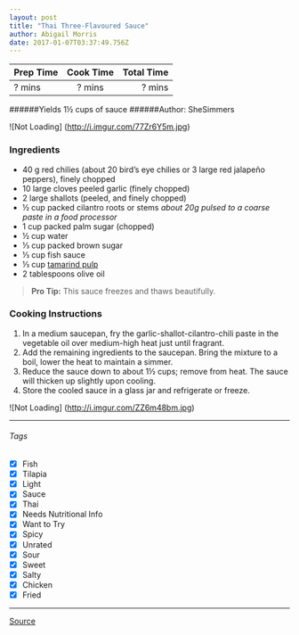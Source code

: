 ```yaml
---
layout: post
title: "Thai Three-Flavoured Sauce"
author: Abigail Morris
date: 2017-01-07T03:37:49.756Z
---
```


| Prep Time  | Cook Time    | Total Time  |
| ---------- |:------------:| -----------:|
| ? mins    | ? mins      | ? mins     |


######Yields 1½ cups of sauce
######Author: SheSimmers

![Not Loading] (http://i.imgur.com/77Zr6Y5m.jpg)

### Ingredients

* 40 g red chilies (about 20 bird’s eye chilies or 3 large red jalapeño peppers), finely chopped
* 10 large cloves peeled garlic (finely chopped)
* 2 large shallots (peeled, and finely chopped)
* ½ cup packed cilantro roots or stems *about 20g pulsed to a coarse paste in a food processor*
* 1 cup packed palm sugar (chopped)
* ½ cup water
* ⅓ cup packed brown sugar
* ⅓ cup fish sauce
* ⅓ cup [tamarind pulp](https://github.com/abugail/recipes/blob/master/random/tamarind-pulp.md)
* 2 tablespoons olive oil

> **Pro Tip:** This sauce freezes and thaws beautifully.

### Cooking Instructions

1. In a medium saucepan, fry the garlic-shallot-cilantro-chili paste in the vegetable oil over medium-high heat just until fragrant.
2. Add the remaining ingredients to the saucepan. Bring the mixture to a boil, lower the heat to maintain a simmer.
3. Reduce the sauce down to about 1½ cups; remove from heat. The sauce will thicken up slightly upon cooling.
4. Store the cooled sauce in a glass jar and refrigerate or freeze.

![Not Loading] (http://i.imgur.com/ZZ6m48bm.jpg)

---

###### Tags
- [x] Fish
- [x] Tilapia
- [x] Light
- [x] Sauce
- [x] Thai
- [x] Needs Nutritional Info
- [x] Want to Try
- [x] Spicy
- [x] Unrated
- [x] Sour
- [x] Sweet
- [x] Salty
- [x] Chicken
- [x] Fried

---

[Source](http://shesimmers.com/2011/03/thai-three-flavored-sauce-newbie.html)
